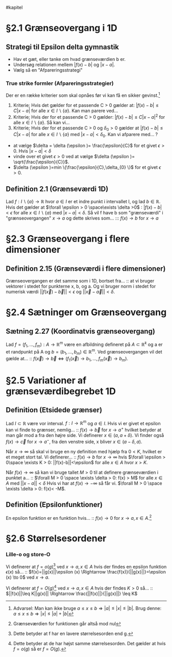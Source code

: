 #kapitel 
# §2.1 Grænseovergang i 1D
## Strategi til Epsilon delta gymnastik
- Hav et gæt, eller tanke om hvad grænseværdien b er.
- Undersøg relationen mellem $|f(x)-b| \text{ og } |x-a|$.
- Vælg så en "Afpareringsstrategi"
### True strike formler (Afpareringsstrategier)
Der er en række kriterier som skal opnåes før vi kan få en sikker gevinst.[^1]
1. Kriterie; Hvis det gælder for et passende C > 0 gælder at: $|f(x)-b| \leq C|x-a|$ for alle $x \in I \backslash \{ a\}$. Kan man parere ved...
2. Kriterie; Hvis der for et passende C > 0 gælder: $|f(x)-b|\leq C|x-a|^{2}$ for alle $x \in I \backslash \{ a\}$. Så kan vi...
3. Kriterie; Hvis der for et passende C > 0 og $\delta_{0}>0$ gælder at $|f(x)-b|\leq C|x-a|$ for alle $x \in I \backslash \{ a\}$ med $|x-a|<\delta_{0}$. Kan vi afparere med...
?
- at vælge $\delta = \delta (\epsilon )= \frac{\epsilon}{C}$ for et givet $\epsilon >0$. Hvis $|x-a|<\delta$
- vinde over et givet $\epsilon >0$ ved at vælge $\delta (\epsilon )= \sqrt{\frac{\epsilon}{C}}$.
- $\delta (\epsilon )=min \{\frac{\epsilon}{C},\delta_{0} \}$ for et givet $\epsilon > 0$.
 
<!--SR:!2023-02-23,4,270-->

## Definition 2.1 (Grænseværdi 1D)
Lad $f : I \backslash \{ a\}\to \mathbb{R}$ hvor $a \in I$ er et indre punkt i intervallet I, og lad $b \in \mathbb{R}$. Hvis det gælder at $\forall \epsilon > 0 \space\exists \delta >0$ : $|f(x)-b| < \epsilon$ for alle $x \in I \backslash \{ a\}$ med $|x-a|< \delta$. Så vil f have b som "grænseværdi" i "grænseovergangen" $x \to a$ og dette skrives som... ::: $f(x)\to b$ for $x \to a$
<!--SR:!2023-02-23,4,270!2023-02-26,4,277-->

# §2.3 Grænseovergang i flere dimensioner
## Definition 2.15 (Grænseværdi i flere dimensioner)
Grænseovergangen er det samme som i 1D, bortset fra... :: at vi bruger vektorer i stedet for punkterne x, b, og a. Og vi bruger norm i stedet for numerisk værdi $||f(\vec{x})-\vec{b}||<\epsilon$ og $||\vec{x}-\vec{a}||<\delta$.
<!--SR:!2023-02-23,4,270-->

# §2.4 Sætninger om Grænseovergang
## Sætning 2.27 (Koordinatvis grænseovergang)
Lad $f = (f_1,...,f_{m}):A\to \mathbb{R}^{m}$ være en afbildning defineret på $A \subset \mathbb{R}^{k}$ og a er et randpunkt på A og $b =(b_{1},...,b_{m})\in \mathbb{R}^{m}$. Ved grænseovergangen vil det gælde at... :: $f(\vec{x})\to \vec{b} \Leftrightarrow (f_{1}(\vec{x})\to b_{1},...,f_{m}(\vec{x})\to b_{m})$.
<!--SR:!2023-02-23,4,270-->


# §2.5 Variationer af grænseværdibegrebet 1D
## Definition (Etsidede grænser)
Lad $I \subset \mathbb{R}$ være vor interval. $f:I \to \mathbb{R}^{m}$ og $a \in I$. Hvis vi er givet et epsilon kan vi finde to grænser, nemlig... :: $f(x)\to \vec{b}$ for $x \to a^{+}$ hvilket betyder at man går mod a fra den højre side. Vi definerer $x \in (a, a+\delta)$. Vi finder også $f(x)\to \vec{c}$ for $x \to a^{-}$, fra den venstre side, x bliver $x \in (a- \delta, a)$.
<!--SR:!2023-02-23,4,270-->

Når $x \to \infty$ så skal vi bruge en ny definition med hjælp fra $0 < K$, hvilket er et meget stort tal. Vi definerer... :: $f(x)\to b$ for $x \to \infty$ hvis $\forall \epsilon > 0\space \exists K > 0: ||f(x)-b||<\epsilon$ for alle $x \in A$ hvor $x > K$.
<!--SR:!2023-02-23,4,270-->

Når $f(x)\to \infty$ så kan vi bruge tallet $M>0$ til at definere grænseværdien i punktet a... :: $\forall M > 0 \space \exists \delta > 0: f(x) > M$ for alle $x \in A$ med $||x-a|| < \delta$ Hvis vi har at $f(x)\to - \infty$ så får vi. $\forall M > 0 \space \exists \delta > 0: f(x)< -M$.
<!--SR:!2023-02-26,4,230-->

## Definition (Epsilonfunktioner)
En epsilon funktion er en funktion hvis... :: $f(x)\to 0$ for $x \to a, x \in A$.[^2]
<!--SR:!2023-02-23,4,270-->

# §2.6 Størrelsesordener
### Lille-o og store-O
Vi definerer at $f = o(g)$[^4] ved $x \to a, x \in A$ hvis der findes en epsilon funktion $\epsilon (x)$ så... :: $f(x)=||g(x)||\epsilon (x) \Rightarrow \frac{f(x)}{||g(x)||}=\epsilon (x) \to 0$ ved $x \to a$.
<!--SR:!2023-03-05,11,270-->
Vi definerer at $f = O(g)$[^3] ved $x \to a,x \in A$ hvis der findes $K > 0$ så... :: $||f(x)||\leq K||g(x)|| \Rightarrow \frac{||f(x)||}{||g(x)||} \leq K$
<!--SR:!2023-03-03,9,270-->



[^1]: Advarsel: Man kan ikke bruge $a \leq x \leq b \Rightarrow |a| \leq |x| \leq |b|$. Brug denne: $a \leq x \leq b \Rightarrow |x| \leq |a|+|b|$
[^2]: Grænseværdien for funktionen går altså mod nul
[^3]: Dette betyder at de har højst samme størrelsesorden. Det gælder at hvis $f=o(g)$ så er $f=O(g)$.
[^4]: Dette betyder at f har en lavere størrelsesorden end g.